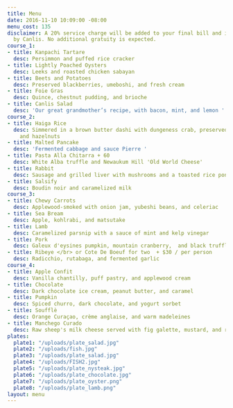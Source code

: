 ```yaml
---
title: Menu
date: 2016-11-10 10:09:00 -08:00
menu_cost: 135
disclaimer: A 20% service charge will be added to your final bill and is retained
  by Canlis. No additional gratuity is expected.
course_1:
- title: Kanpachi Tartare
  desc: Persimmon and puffed rice cracker
- title: Lightly Poached Oysters
  desc: Leeks and roasted chicken sabayan
- title: Beets and Potatoes
  desc: Preserved blackberries, umeboshi, and fresh cream
- title: Foie Gras
  desc: Quince, chestnut pudding, and brioche
- title: Canlis Salad
  desc: 'Our great grandmother’s recipe, with bacon, mint, and lemon '
course_2:
- title: Haiga Rice
  desc: Simmered in a brown butter dashi with dungeness crab, preserved strawberries,
    and hazelnuts
- title: Malted Pancake
  desc: 'Fermented cabbage and sauce Pierre '
- title: Pasta Alla Chitarra + 60
  desc: White Alba truffle and Newaukum Hill 'Old World Cheese'
- title: Rabbit
  desc: Sausage and grilled liver with mushrooms and a toasted rice ponzu
- title: Salsify
  desc: Boudin noir and caramelized milk
course_3:
- title: Chewy Carrots
  desc: Applewood-smoked with onion jam, yubeshi beans, and celeriac
- title: Sea Bream
  desc: Apple, kohlrabi, and matsutake
- title: Lamb
  desc: Caramelized parsnip with a sauce of mint and kelp vinegar
- title: Pork
  desc: Galeux d'eysines pumpkin, mountain cranberry,  and black truffle
- title: Ribeye </br> or Cote De Boeuf for two  + $30 / per person
  desc: Radicchio, rutabaga, and fermented garlic
course_4:
- title: Apple Confit
  desc: Vanilla chantilly, puff pastry, and applewood cream
- title: Chocolate
  desc: Dark chocolate ice cream, peanut butter, and caramel
- title: Pumpkin
  desc: Spiced churro, dark chocolate, and yogurt sorbet
- title: Soufflè
  desc: Orange Curaçao, crème anglaise, and warm madeleines
- title: Manchego Curado
  desc: Raw sheep's milk cheese served with fig galette, mustard, and roasted onions
plates:
  plate1: "/uploads/plate_salad.jpg"
  plate2: "/uploads/fish.jpg"
  plate3: "/uploads/plate_salad.jpg"
  plate4: "/uploads/FISH2.jpg"
  plate5: "/uploads/plate_nysteak.jpg"
  plate6: "/uploads/plate_chocolate.jpg"
  plate7: "/uploads/plate_oyster.png"
  plate8: "/uploads/plate_lamb.png"
layout: menu
---
```


